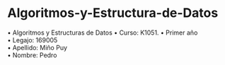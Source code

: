 # Algoritmos-y-Estructura-de-Datos
• Algoritmos y Estructuras de Datos 
• Curso: K1051. 
• Primer año    
• Legajo: 169005  	 	 	
• Apellido: Miño Puy   
• Nombre: Pedro
